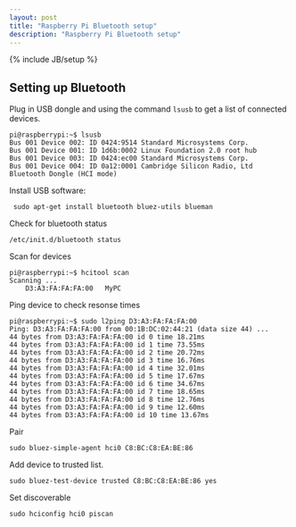 ```yaml
---
layout: post
title: "Raspberry Pi Bluetooth setup"
description: "Raspberry Pi Bluetooth setup"
---
```

{% include JB/setup %}

## Setting up Bluetooth
Plug in USB dongle and using the command `lsusb` to get a list of connected devices.

    pi@raspberrypi:~$ lsusb
    Bus 001 Device 002: ID 0424:9514 Standard Microsystems Corp.
    Bus 001 Device 001: ID 1d6b:0002 Linux Foundation 2.0 root hub
    Bus 001 Device 003: ID 0424:ec00 Standard Microsystems Corp.
    Bus 001 Device 004: ID 0a12:0001 Cambridge Silicon Radio, Ltd Bluetooth Dongle (HCI mode)

Install USB software:

     sudo apt-get install bluetooth bluez-utils blueman

Check for bluetooth status

    /etc/init.d/bluetooth status

Scan for devices

    pi@raspberrypi:~$ hcitool scan
    Scanning ...
	    D3:A3:FA:FA:FA:00	MyPC

Ping device to check resonse times

    pi@raspberrypi:~$ sudo l2ping D3:A3:FA:FA:FA:00
    Ping: D3:A3:FA:FA:FA:00 from 00:1B:DC:02:44:21 (data size 44) ...
    44 bytes from D3:A3:FA:FA:FA:00 id 0 time 18.21ms
    44 bytes from D3:A3:FA:FA:FA:00 id 1 time 73.55ms
    44 bytes from D3:A3:FA:FA:FA:00 id 2 time 20.72ms
    44 bytes from D3:A3:FA:FA:FA:00 id 3 time 16.76ms
    44 bytes from D3:A3:FA:FA:FA:00 id 4 time 32.01ms
    44 bytes from D3:A3:FA:FA:FA:00 id 5 time 17.67ms
    44 bytes from D3:A3:FA:FA:FA:00 id 6 time 34.67ms
    44 bytes from D3:A3:FA:FA:FA:00 id 7 time 18.65ms
    44 bytes from D3:A3:FA:FA:FA:00 id 8 time 12.76ms
    44 bytes from D3:A3:FA:FA:FA:00 id 9 time 12.60ms
    44 bytes from D3:A3:FA:FA:FA:00 id 10 time 13.67ms

Pair

    sudo bluez-simple-agent hci0 C8:BC:C8:EA:BE:86

Add device to trusted list.

    sudo bluez-test-device trusted C8:BC:C8:EA:BE:86 yes

Set discoverable

    sudo hciconfig hci0 piscan
